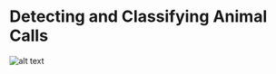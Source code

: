 # Detecting and Classifying Animal Calls
![alt text](https://raw.githubusercontent.com/Jack-0-0/Detecting-and-Classifying-Animal-Calls/master/prediction_examples/1plus100/12.png)
